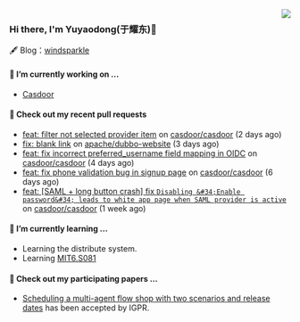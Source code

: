 <img align="right" src="https://github-readme-stats.vercel.app/api?username=leo220yuyaodog&show_icons=true&icon_color=805AD5&text_color=718096&bg_color=ffffff&hide_title=true" />

### Hi there, I'm Yuyaodong(于耀东)👋
🖋 Blog：[windsparkle](https://blog.windsparkle.top)
#### 🔭 I’m currently working on ...
- [Casdoor](https://github.com/casdoor)

#### 🔨 Check out my recent pull requests

- [feat: filter not selected provider item](https://github.com/casdoor/casdoor/pull/1701) on [casdoor/casdoor](https://github.com/casdoor/casdoor) (2 days ago)
- [fix: blank link](https://github.com/apache/dubbo-website/pull/2476) on [apache/dubbo-website](https://github.com/apache/dubbo-website) (3 days ago)
- [feat: fix incorrect preferred_username field mapping in OIDC](https://github.com/casdoor/casdoor/pull/1697) on [casdoor/casdoor](https://github.com/casdoor/casdoor) (4 days ago)
- [feat: fix phone validation bug in signup page](https://github.com/casdoor/casdoor/pull/1693) on [casdoor/casdoor](https://github.com/casdoor/casdoor) (6 days ago)
- [feat: [SAML &#43; long button crash] fix `Disabling &#34;Enable password&#34; leads to white app page when SAML provider is active`](https://github.com/casdoor/casdoor/pull/1691) on [casdoor/casdoor](https://github.com/casdoor/casdoor) (1 week ago)

#### 🌱 I’m currently learning ...
- Learning the distribute system.
- Learning [MIT6.S081](https://pdos.csail.mit.edu/6.828/2021/schedule.html)

#### 📜 Check out my participating papers ...
- [Scheduling a multi-agent flow shop with two scenarios and release dates](https://www.tandfonline.com/doi/full/10.1080/00207543.2023.2188646) has been accepted by IGPR.

